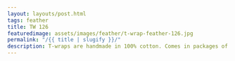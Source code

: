 ```yaml
---
layout: layouts/post.html
tags: feather
title: TW 126
featuredimage: assets/images/feather/t-wrap-feather-126.jpg
permalink: "/{{ title | slugify }}/"
description: T-wraps are handmade in 100% cotton. Comes in packages of 10 pieces of the same design. Probably the worlds best commercial for any Fun Park.
---
```

